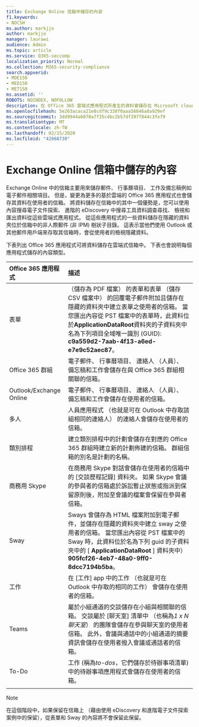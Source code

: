 ```yaml
---
title: Exchange Online 信箱中儲存的內容
f1.keywords:
- NOCSH
ms.author: markjjo
author: markjjo
manager: laurawi
audience: Admin
ms.topic: article
ms.service: O365-seccomp
localization_priority: Normal
ms.collection: M365-security-compliance
search.appverid:
- MOE150
- MED150
- MET150
ms.assetid: ''
ROBOTS: NOINDEX, NOFOLLOW
description: 在 Office 365 雲端式應用程式所產生的資料會儲存在 Microsoft cloud 中的使用者的 Exchange Online 信箱。
ms.openlocfilehash: 5e263acaca21e8cdf9c338f0aaa56846a8a929ef
ms.sourcegitcommit: 3dd9944a6070a7f35c4bc2b57df397f844c3fe79
ms.translationtype: MT
ms.contentlocale: zh-TW
ms.lasthandoff: 02/15/2020
ms.locfileid: "42068730"
---
```

# <a name="content-stored-in-exchange-online-mailboxes"></a>Exchange Online 信箱中儲存的內容

Exchange Online 中的信箱主要用來儲存郵件、 行事曆項目、 工作及備忘稿例如電子郵件相關項目。 但是，變更為更多的基於雲端的 Office 365 應用程式也會儲存其資料在使用者的信箱。 將資料儲存在信箱中的其中一個優勢是，您可以使用內容搜尋電子文件探索、 進階的 eDiscovery 中搜尋工具資料調查尋找、 檢視和匯出資料從這些雲端式應用程式。 從這些應用程式的一些資料儲存在隱藏的資料夾位於信箱中的非人際郵件 (非 IPM) 樹狀子目錄。 這表示當他們使用 Outlook 或其他郵件用戶端來存取其信箱時，會從使用者的檢視隱藏資料。

下表列出 Office 365 應用程式可將資料儲存在雲端式信箱中。 下表也會說明每個應用程式儲存的內容類型。

|Office 365 應用程式  |描述  |
|:---------|:---------|
|表單     <br/> |（儲存為 PDF 檔案） 的表單和表單 （儲存 CSV 檔案中） 的回覆電子郵件附加且儲存在隱藏的資料夾中建立表單之使用者的信箱。 當您匯出內容從 PST 檔案中的表單時，此資料位於**ApplicationDataRoot**資料夾的子資料夾中名為下列項目全域唯一識別 (GUID): **c9a559d2-7aab-4f13-a6ed-e7e9c52aec87**。        <br/> |
|Office 365 群組    <br/>|  電子郵件、 行事曆項目、 連絡人 （人員）、 備忘稿和工作會儲存在與 Office 365 群組相關聯的信箱。       <br/> |
|Outlook/Exchange Online<br/>|  電子郵件、 行事曆項目、 連絡人 （人員）、 備忘稿和工作會儲存在使用者的信箱。       <br/> |
|多人    <br/> |  人員應用程式 （也就是可在 Outlook 中存取該組相同的連絡人） 的連絡人會儲存在使用者的信箱。      <br/> |
|類別排程     <br/> |   建立類別排程中的計劃會儲存在對應的 Office 365 群組時建立新的計劃佈建的信箱。 群組信箱的別名是計劃的名稱。      <br/> |
|商務用 Skype    <br/>  | 在商務用 Skype 對話會儲存在使用者的信箱中的 [交談歷程記錄] 資料夾。 如果 Skype 會議的參與者的信箱處於訴訟暫止狀態或指派到保留原則後，附加至會議的檔案會保留在參與者信箱。         <br/> |
|Sway     <br/> |  Sways 會儲存為 HTML 檔案附加到電子郵件，並儲存在隱藏的資料夾中建立 sway 之使用者的信箱。 當您匯出內容從 PST 檔案中的 Sway 時，此資料位於名為下列 guid 的子資料夾中的 [ **ApplicationDataRoot** ] 資料夾中） **905fcf26-4eb7-48a0-9ff0-8dcc7194b5ba**。       <br/> |
|工作    <br/> |  在 [工作] app 中的工作 （也就是可在 Outlook 中存取的相同的工作） 會儲存在使用者的信箱。       <br/> |
|Teams    <br/>  |屬於小組通道的交談儲存在小組與相關聯的信箱。 交談屬於 [聊天室] 清單中 （也稱為*1 x N 聊天室*） 的團隊會儲存在參與聊天室的使用者信箱。 此外，會議與通話中的小組通道的摘要資訊會儲存在使用者撥入會議或通話者的信箱。 <br/> | 
|To-Do  <br/> | 工作 (稱為*to-dos*，它們儲存於待辦事項清單) 中的待辦事項應用程式會儲存在使用者的信箱。        <br/> |
||||

> [!NOTE]
> 在這個階段中，如果保留在信箱上 （藉由使用 eDiscovery 和進階電子文件探索案例中的保留），從表單和 Sway 的內容將不會保留此保留。 
